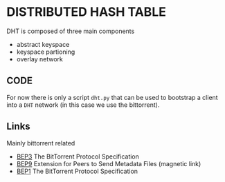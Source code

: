 # DISTRIBUTED HASH TABLE

DHT is composed of three main components

 - abstract keyspace
 - keyspace partioning
 - overlay network

## CODE

For now there is only a script ``dht.py`` that can be used to bootstrap
a client into a ``DHT`` network (in this case we use the bittorrent).

## Links

Mainly bittorrent related

 - [BEP3](http://www.bittorrent.org/beps/bep_0003.html) The BitTorrent Protocol Specification
 - [BEP9](http://www.bittorrent.org/beps/bep_0009.html) Extension for Peers to Send Metadata Files (magnetic link)
 - [BEP1](http://www.bittorrent.org/beps/bep_0001.html) The BitTorrent Protocol Specification
